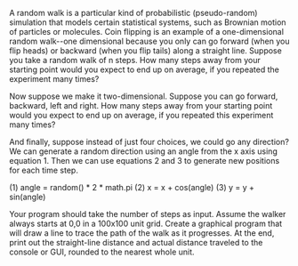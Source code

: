 A random walk is a particular kind of probabilistic (pseudo-random) simulation that models certain statistical systems, such as Brownian motion of particles or molecules.  Coin flipping is an example of a one-dimensional random walk--one dimensional because you only can go forward (when you flip heads) or backward (when you flip tails) along a straight line.  Suppose you take a random walk of n steps.  How many steps away from your starting point would you expect to end up on average, if you repeated the experiment many times?

Now suppose we make it two-dimensional. Suppose you can go forward, backward, left and right. How many steps away from your starting point would you expect to end up on average, if you repeated this experiment many times?

And finally, suppose instead of just four choices, we could go any direction? We can generate a random direction using an angle from the x axis using equation 1.  Then we can use equations 2 and 3 to generate new positions for each time step.

(1) angle = random() * 2 * math.pi
(2) x = x + cos(angle)
(3) y = y + sin(angle)

Your program should take the number of steps as input. Assume the walker always starts at 0,0 in a 100x100 unit grid. Create a graphical program that will draw a line to trace the path of the walk as it progresses. At the end, print out the straight-line distance and actual distance traveled to the console or GUI, rounded to the nearest whole unit.  